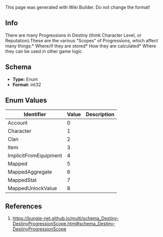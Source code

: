<span class="wiki-builder">This page was generated with Wiki Builder. Do not change the format!</span>

## Info
There are many Progressions in Destiny (think Character Level, or Reputation).These are the various &quot;Scopes&quot; of Progressions, which affect many things:* Where/if they are stored* How they are calculated* Where they can be used in other game logic

## Schema
* **Type:** Enum
* **Format:** int32

## Enum Values
Identifier | Value | Description
---------- | ----- | -----------
Account | 0 | 
Character | 1 | 
Clan | 2 | 
Item | 3 | 
ImplicitFromEquipment | 4 | 
Mapped | 5 | 
MappedAggregate | 6 | 
MappedStat | 7 | 
MappedUnlockValue | 8 | 

## References
1. https://bungie-net.github.io/multi/schema_Destiny-DestinyProgressionScope.html#schema_Destiny-DestinyProgressionScope
